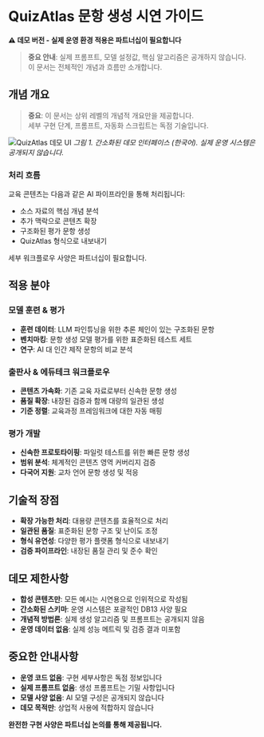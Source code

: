 # QuizAtlas 문항 생성 시연 가이드

**⚠️ 데모 버전 - 실제 운영 환경 적용은 파트너십이 필요합니다**

> **중요 안내**: 실제 프롬프트, 모델 설정값, 핵심 알고리즘은 공개하지 않습니다.  
> 이 문서는 전체적인 개념과 흐름만 소개합니다.

## 개념 개요

> **중요**: 이 문서는 상위 레벨의 개념적 개요만을 제공합니다.  
> 세부 구현 단계, 프롬프트, 자동화 스크립트는 독점 기술입니다.

![QuizAtlas 데모 UI](../../assets/demo-ui-overview-ko.png)
*그림 1. 간소화된 데모 인터페이스 (한국어). 실제 운영 시스템은 공개되지 않습니다.*

### 처리 흐름

교육 콘텐츠는 다음과 같은 AI 파이프라인을 통해 처리됩니다:
- 소스 자료의 핵심 개념 분석
- 추가 맥락으로 콘텐츠 확장
- 구조화된 평가 문항 생성
- QuizAtlas 형식으로 내보내기

세부 워크플로우 사양은 파트너십이 필요합니다.

## 적용 분야

### 모델 훈련 & 평가
- **훈련 데이터**: LLM 파인튜닝을 위한 추론 체인이 있는 구조화된 문항
- **벤치마킹**: 문항 생성 모델 평가를 위한 표준화된 테스트 세트
- **연구**: AI 대 인간 제작 문항의 비교 분석

### 출판사 & 에듀테크 워크플로우
- **콘텐츠 가속화**: 기존 교육 자료로부터 신속한 문항 생성
- **품질 확장**: 내장된 검증과 함께 대량의 일관된 생성
- **기준 정렬**: 교육과정 프레임워크에 대한 자동 매핑

### 평가 개발
- **신속한 프로토타이핑**: 파일럿 테스트를 위한 빠른 문항 생성
- **범위 분석**: 체계적인 콘텐츠 영역 커버리지 검증
- **다국어 지원**: 교차 언어 문항 생성 및 적응

## 기술적 장점

- **확장 가능한 처리**: 대용량 콘텐츠를 효율적으로 처리
- **일관된 품질**: 표준화된 문항 구조 및 난이도 조정
- **형식 유연성**: 다양한 평가 플랫폼 형식으로 내보내기
- **검증 파이프라인**: 내장된 품질 관리 및 준수 확인

## 데모 제한사항

- **합성 콘텐츠만**: 모든 예시는 시연용으로 인위적으로 작성됨
- **간소화된 스키마**: 운영 시스템은 포괄적인 DB13 사양 필요
- **개념적 방법론**: 실제 생성 알고리즘 및 프롬프트는 공개되지 않음
- **운영 데이터 없음**: 실제 성능 메트릭 및 검증 결과 미포함

## 중요한 안내사항

- **운영 코드 없음**: 구현 세부사항은 독점 정보입니다
- **실제 프롬프트 없음**: 생성 프롬프트는 기밀 사항입니다  
- **모델 사양 없음**: AI 모델 구성은 공개되지 않습니다
- **데모 목적만**: 상업적 사용에 적합하지 않습니다

**완전한 구현 사양은 파트너십 논의를 통해 제공됩니다.**